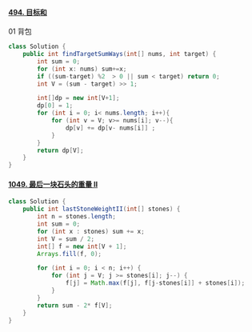 #### [494. 目标和](https://leetcode-cn.com/problems/target-sum/)

01 背包

```java
class Solution {
    public int findTargetSumWays(int[] nums, int target) {
        int sum = 0;
        for (int x: nums) sum+=x;
        if ((sum-target) %2  > 0 || sum < target) return 0;
        int V = (sum - target) >> 1;

        int[]dp = new int[V+1];
        dp[0] = 1;
        for (int i = 0; i< nums.length; i++){
            for (int v = V; v>= nums[i]; v--){
                dp[v] += dp[v- nums[i]] ;
            }
        }
        return dp[V];
    }
}
```

#### [1049. 最后一块石头的重量 II](https://leetcode-cn.com/problems/last-stone-weight-ii/)

```java
class Solution {
    public int lastStoneWeightII(int[] stones) {
        int n = stones.length;
        int sum = 0;
        for (int x : stones) sum += x;
        int V = sum / 2;
        int[] f = new int[V + 1];
        Arrays.fill(f, 0);

        for (int i = 0; i < n; i++) {
            for (int j = V; j >= stones[i]; j--) {
                f[j] = Math.max(f[j], f[j-stones[i]] + stones[i]);
            }
        }
        return sum - 2* f[V];
    }
}
```

